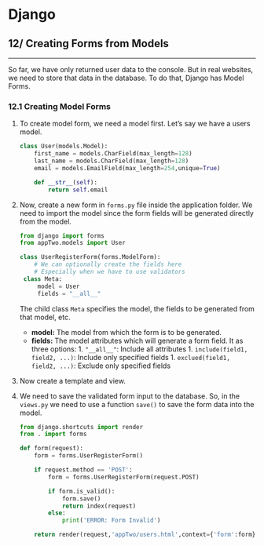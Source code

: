 # Django

## 12/ Creating Forms from Models

---

So far, we have only returned user data to the console. But in real websites, we need to store that data in the database. To do that, Django has Model Forms.

### 12.1 Creating Model Forms

1. To create model form, we need a model first. Let’s say we have a users model.

   ```py
   class User(models.Model):
       first_name = models.CharField(max_length=128)
       last_name = models.CharField(max_length=128)
       email = models.EmailField(max_length=254,unique=True)
   
       def __str__(self):
           return self.email
   ```

2. Now, create a new form in `forms.py` file inside the application folder. We need to import the model since the form fields will be generated directly from the model.

   ```py
   from django import forms
   from appTwo.models import User
   
   class UserRegisterForm(forms.ModelForm):
       # We can optionally create the fields here
       # Especially when we have to use validators
   	class Meta:
   		model = User
   		fields = "__all__"
   ```

   The child class `Meta` specifies the model, the fields to be generated from that model, etc.

   * **model:** The model from which the form is to be generated.
   * **fields:** The model attributes which will generate a form field. It as three options:
     			1. `"__all__"`: Include all attributes
     			1. `include(field1, field2, ...)`: Include only specified fields
     			1. `exclued(field1, field2, ...)`: Exclude only specified fields

3. Now create a template and view.

4. We need to save the validated form input to the database. So, in the `views.py` we need to use a function `save()` to save the form data into the model.

   ```py
   from django.shortcuts import render
   from . import forms
   
   def form(request):
       form = forms.UserRegisterForm()
   
       if request.method == 'POST':
           form = forms.UserRegisterForm(request.POST)
   
           if form.is_valid():
               form.save()
               return index(request)
           else:
               print('ERROR: Form Invalid')
   
       return render(request,'appTwo/users.html',context={'form':form})
   ```

   
